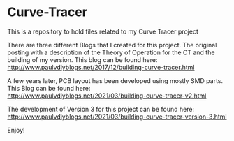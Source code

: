 # Curve-Tracer
This is a repository to hold files related to my Curve Tracer project

There are three different Blogs that I created for this project.
The original posting with a description of the Theory of Operation for the CT and the building of my version.
This blog can be found here: http://www.paulvdiyblogs.net/2017/12/building-curve-tracer.html

A few years later, PCB layout has been developed using mostly SMD parts. This Blog can be found here:
http://www.paulvdiyblogs.net/2021/03/building-curve-tracer-v2.html

The development of Version 3 for this project can be found here:
http://www.paulvdiyblogs.net/2021/03/building-curve-tracer-version-3.html

Enjoy!
